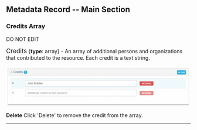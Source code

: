 ## Metadata Record -- Main Section
### Credits Array
DO NOT EDIT

<span class="md-panel" style="font-size: larger">Credits</span> {**type**: array} - An array of additional persons and organizations that contributed to the resource. Each credit is a text string.

![Credits Panel](/assets/reference/edit-objects/credits.png)

<strong class="btn btn-danger btn-xs"> <i class="fa fa-times"> </i> Delete</strong> Click 'Delete' to remove the credit from the array.

---
